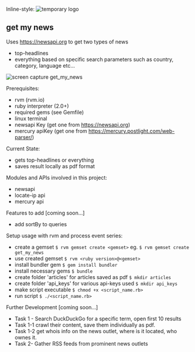 Inline-style:
![temporary logo](https://s2.gifyu.com/images/get_my_news4896a6a70992f7de.png "get_my_news temporary logo")
## get my news
Uses https://newsapi.org to get two types of news
* top-headlines
* everything
based on specific search parameters such as country, category, language etc...

![screen capture get_my_news](https://s2.gifyu.com/images/Peek-2018-10-28-18-13.gif "Screen Sample runing the script")



Prerequisites:
* rvm (rvm.io)
* ruby interpreter (2.0+)
* required gems (see Gemfile)
* linux terminal
* newsapi Key (get one from https://newsapi.org)
* mercury apiKey (get one from https://mercury.postlight.com/web-parser/)

Current State:
* gets top-headlines or everything
* saves result locally as pdf format

Modules and APIs involved in this project:
* newsapi
* locate-ip api
* mercury api

Features to add [coming soon...]
* add sortBy to queries

Setup usage with rvm and process event series:
* create a gemset
`$ rvm gemset create <gemset>`
eg. `$ rvm gemset create get_my_news`
* use created gemset
`$ rvm <ruby version>@<gemset>`
* install bundler gem
`$ gem install bundler`
* install necessary gems
`$ bundle`
* create folder 'articles' for articles saved as pdf
`$ mkdir articles`
* create folder 'api_keys' for various api-keys used
`$ mkdir api_keys`
* make script executable
`$ chmod +x <script_name.rb>`
* run script
`$ ./<script_name.rb>`


Further Development [coming soon...]
* Task 1 - Search DuckDuckGo for a specific term, open first 10 results
* Task 1-1 crawl their content, save them individually as pdf.
* Task 1-2 get whois info on the news outlet, where is it located, who ownes it.
* Task 2- Gather RSS feeds from prominent news outlets
